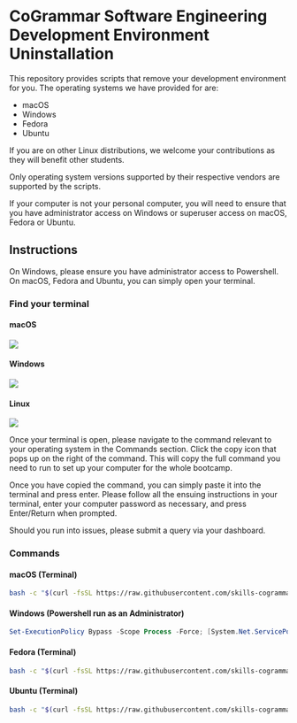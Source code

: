 # CoGrammar Software Engineering Development Environment Uninstallation

This repository provides scripts that remove your development environment for you. 
The operating systems we have provided for are:

* macOS
* Windows
* Fedora
* Ubuntu

If you are on other Linux distributions, we welcome your contributions as they will benefit other students.

Only operating system versions supported by their
respective vendors are supported by the scripts.

If your computer is not your personal computer,
you will need to ensure that you have administrator
access on Windows or superuser access on macOS, Fedora
or Ubuntu.

## Instructions

On Windows, please ensure you have administrator access to Powershell. On macOS, Fedora and Ubuntu, you can simply
open your terminal.

### Find your terminal
#### macOS
![](https://github.com/skills-cogrammar/CoGrammar-Software-Engineering-Development-Environment-Setup-master/blob/master/mac_terminal.gif)

#### Windows
![](https://github.com/skills-cogrammar/CoGrammar-Software-Engineering-Development-Environment-Setup-master/blob/master/windows_admin_powershell.gif)

#### Linux
![](https://github.com/skills-cogrammar/CoGrammar-Software-Engineering-Development-Environment-Setup-master/blob/master/linux_terminal.gif)

Once your terminal is open, please navigate to the command relevant to your operating system in the Commands section. Click the copy icon that pops up on the right of the command. This will copy the full command you need to run to set up your computer for the whole bootcamp.

Once you have copied the command, you can simply paste it into the terminal and press enter. Please follow all the
ensuing instructions in your terminal, enter your computer password as necessary, and press Enter/Return when prompted.

Should you run into issues, please submit a query via your dashboard.

### Commands

#### macOS (Terminal)

```.sh
bash -c "$(curl -fsSL https://raw.githubusercontent.com/skills-cogrammar/CoGrammar-Software-Engineering-Development-Environment-Setup-master/master/macos_se.sh)"
```

#### Windows (Powershell run as an Administrator)

```.ps1
Set-ExecutionPolicy Bypass -Scope Process -Force; [System.Net.ServicePointManager]::SecurityProtocol = [System.Net.ServicePointManager]::SecurityProtocol -bor 3072; Invoke-Expression (Invoke-WebRequest -URI "https://raw.githubusercontent.com/skills-cogrammar/CoGrammar-Software-Engineering-Development-Environment-Setup-master/master/windows_se.ps1" -UseBasicParsing).Content
```

#### Fedora (Terminal)

```.sh
bash -c "$(curl -fsSL https://raw.githubusercontent.com/skills-cogrammar/CoGrammar-Software-Engineering-Development-Environment-Setup-master/master/fedora_se.sh)"
```

#### Ubuntu (Terminal)

```.sh
bash -c "$(curl -fsSL https://raw.githubusercontent.com/skills-cogrammar/CoGrammar-Software-Engineering-Development-Environment-Setup-master/master/ubuntu_se.sh)"
```
